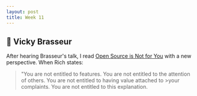 ```yaml
---
layout: post
title: Week 11
---
```


:microphone: Vicky Brasseur
---
After hearing Brasseur's talk, I read [Open Source is Not for You](https://gist.github.com/richhickey/1563cddea1002958f96e7ba9519972d9) with a new perspective. When Rich states:
>"You are not entitled to features. You are not entitled to the attention of others. You are not entitled to having value attached to  >your complaints. You are not entitled to this explanation.
